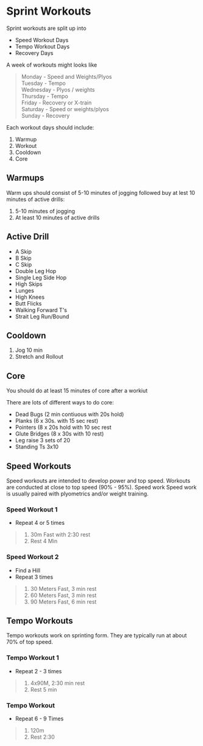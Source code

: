 # Sprint Workouts
Sprint workouts are split up into  

* Speed Workout Days
* Tempo Workout Days
* Recovery Days

A week of workouts might looks like

> Monday - Speed and Weights/Plyos  
> Tuesday - Tempo  
> Wednesday - Plyos / weights  
> Thursday - Tempo  
> Friday - Recovery or X-train  
> Saturday - Speed or weights/plyos  
> Sunday - Recovery   

Each workout days should include:  

1. Warmup
2. Workout
3. Cooldown
4. Core

## Warmups
Warm ups should consist of 5-10 minutes of jogging followed buy at lest 10 minutes of active drills:
1. 5-10 minutes of jogging
2. At least 10 minutes of active drills

## Active Drill
* A Skip
* B Skip
* C Skip
* Double Leg Hop
* Single Leg Side Hop
* High Skips
* Lunges
* High Knees
* Butt Flicks
* Walking Forward T's
* Strait Leg Run/Bound 



## Cooldown

1. Jog 10 min
2. Stretch and Rollout

## Core

You should do at least 15 minutes of core after a workiut

There are lots of different ways to do core:
* Dead Bugs (2 min contiuous with 20s hold)
* Planks (6 x 30s. with 15 sec rest) 
* Pointers (8 x 20s hold with 10 sec rest
* Glute Bridges (8 x 30s with 10 rest)
* Leg raise 3 sets of 20
* Standing Ts 3x10

## Speed Workouts

Speed workouts are intended to develop power and top speed.  Workouts are conducted at close to top speed (90% - 95%).
Speed work Speed work is usually paired with plyometrics and/or weight training. 

### Speed Workout 1
* Repeat 4 or 5 times   
> 1. 30m Fast with 2:30 rest
> 2. Rest 4 Min

### Speed Workout 2  
* Find a Hill  
* Repeat 3 times  
> 1. 30 Meters Fast, 3 min rest
> 1. 60 Meters Fast, 3 min rest
> 1. 90 Meters Fast, 6 min rest

## Tempo Workouts
Tempo workouts work on sprinting form.  They are typically run at about 70% of top speed. 

### Tempo Workout 1
* Repeat 2 - 3 times
> 1. 4x90M, 2:30 min rest 
> 1. Rest 5 min

### Tempo Workout 
* Repeat 6 - 9 Times
> 1. 120m
> 1. Rest 2:30




